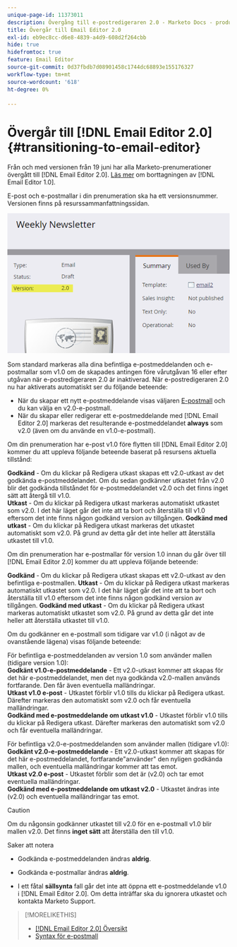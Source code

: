 ```yaml
---
unique-page-id: 11373011
description: Övergång till e-postredigeraren 2.0 - Marketo Docs - produktdokumentation
title: Övergår till Email Editor 2.0
exl-id: eb9ec8cc-d6e8-4839-a4d9-608d2f264cbb
hide: true
hidefromtoc: true
feature: Email Editor
source-git-commit: 0d37fbdb7d08901458c1744dc68893e155176327
workflow-type: tm+mt
source-wordcount: '618'
ht-degree: 0%

---
```


# Övergår till [!DNL Email Editor 2.0] {#transitioning-to-email-editor}

Från och med versionen från 19 juni har alla Marketo-prenumerationer övergått till [!DNL Email Editor 2.0]. [Läs mer](https://nation.marketo.com/docs/DOC-7038) om borttagningen av [!DNL Email Editor 1.0].

E-post och e-postmallar i din prenumeration ska ha ett versionsnummer. Versionen finns på resurssammanfattningssidan.

![](assets/five-5.png)

Som standard markeras alla dina befintliga e-postmeddelanden och e-postmallar som v1.0 om de skapades antingen före vårutgåvan 16 eller efter utgåvan när e-postredigeraren 2.0 är inaktiverad. När e-postredigeraren 2.0 nu har aktiverats automatiskt ser du följande beteende:

* När du skapar ett nytt e-postmeddelande visas väljaren [E-postmall](email-template-picker-overview.md) och du kan välja en v2.0-e-postmall.
* När du skapar eller redigerar ett e-postmeddelande med [!DNL Email Editor 2.0] markeras det resulterande e-postmeddelandet **always** som v2.0 (även om du använde en v1.0-e-postmall).

Om din prenumeration har e-post v1.0 före flytten till [!DNL Email Editor 2.0] kommer du att uppleva följande beteende baserat på resursens aktuella tillstånd:

**Godkänd** - Om du klickar på Redigera utkast skapas ett v2.0-utkast av det godkända e-postmeddelandet. Om du sedan godkänner utkastet från v2.0 blir det godkända tillståndet för e-postmeddelandet v2.0 och det finns inget sätt att återgå till v1.0.\
**Utkast** - Om du klickar på Redigera utkast markeras automatiskt utkastet som v2.0. I det här läget går det inte att ta bort och återställa till v1.0 eftersom det inte finns någon godkänd version av tillgången.
**Godkänd med utkast** - Om du klickar på Redigera utkast markeras det utkastet automatiskt som v2.0. På grund av detta går det inte heller att återställa utkastet till v1.0.

Om din prenumeration har e-postmallar för version 1.0 innan du går över till [!DNL Email Editor 2.0] kommer du att uppleva följande beteende:

**Godkänd** - Om du klickar på Redigera utkast skapas ett v2.0-utkast av den befintliga e-postmallen.
**Utkast** - Om du klickar på Redigera utkast markeras automatiskt utkastet som v2.0. I det här läget går det inte att ta bort och återställa till v1.0 eftersom det inte finns någon godkänd version av tillgången.
**Godkänd med utkast** - Om du klickar på Redigera utkast markeras automatiskt utkastet som v2.0. På grund av detta går det inte heller att återställa utkastet till v1.0.

Om du godkänner en e-postmall som tidigare var v1.0 (i något av de ovanstående lägena) visas följande beteende:

För befintliga e-postmeddelanden av version 1.0 som använder mallen (tidigare version 1.0):\
**Godkänt v1.0-e-postmeddelande** - Ett v2.0-utkast kommer att skapas för det här e-postmeddelandet, men det nya godkända v2.0-mallen används fortfarande. Den får även eventuella malländringar.\
**Utkast v1.0 e-post** - Utkastet förblir v1.0 tills du klickar på Redigera utkast. Därefter markeras den automatiskt som v2.0 och får eventuella malländringar.\
**Godkänd med e-postmeddelande om utkast v1.0** - Utkastet förblir v1.0 tills du klickar på Redigera utkast. Därefter markeras den automatiskt som v2.0 och får eventuella malländringar.

För befintliga v2.0-e-postmeddelanden som använder mallen (tidigare v1.0):\
**Godkänt v2.0-e-postmeddelande** - Ett v2.0-utkast kommer att skapas för det här e-postmeddelandet, fortfarande&quot;använder&quot; den nyligen godkända mallen, och eventuella malländringar kommer att tas emot.\
**Utkast v2.0 e-post** - Utkastet förblir som det är (v2.0) och tar emot eventuella malländringar.\
**Godkänd med e-postmeddelande om utkast v2.0** - Utkastet ändras inte (v2.0) och eventuella malländringar tas emot.

>[!CAUTION]
>
>Om du någonsin godkänner utkastet till v2.0 för en e-postmall v1.0 blir mallen v2.0. Det finns **inget sätt** att återställa den till v1.0.

Saker att notera

* Godkända e-postmeddelanden ändras **aldrig**.

* Godkända e-postmallar ändras **aldrig**.

* I ett fåtal **sällsynta** fall går det inte att öppna ett e-postmeddelande v1.0 i [!DNL Email Editor 2.0]. Om detta inträffar ska du ignorera utkastet och kontakta Marketo Support.

>[!MORELIKETHIS]
>
>* [[!DNL Email Editor 2.0] Översikt](/help/marketo/product-docs/email-marketing/general/email-editor-2/email-editor-v2-0-overview.md)
>* [Syntax för e-postmall](/help/marketo/product-docs/email-marketing/general/email-editor-2/email-template-syntax.md)
